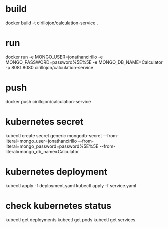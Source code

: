 # build
docker build -t cirillojon/calculation-service .

# run
docker run -e MONGO_USER=jonathancirillo -e MONGO_PASSWORD=password%5E%5E -e MONGO_DB_NAME=Calculator -p 8081:8080 cirillojon/calculation-service

# push
docker push cirillojon/calculation-service

# kubernetes secret
kubectl create secret generic mongodb-secret --from-literal=mongo_user=jonathancirillo --from-literal=mongo_password=password%5E%5E --from-literal=mongo_db_name=Calculator

# kubernetes deployment
kubectl apply -f deployment.yaml
kubectl apply -f service.yaml

# check kubernetes status
kubectl get deployments
kubectl get pods
kubectl get services

